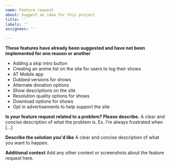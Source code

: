 ```yaml
---
name: Feature request
about: Suggest an idea for this project
title: ''
labels: ''
assignees: ''

---
```


**These features have already been suggested and have not been implemented for one reason or another**
- Adding a skip intro button
- Creating an anime list on the site for users to log their shows
- AT Mobile app
- Dubbed versions for shows
- Alternate donation options
- Show descriptions on the site
- Resolution quality options for shows
- Download options for shows
- Opt in advertisements to help support the site

**Is your feature request related to a problem? Please describe.**
A clear and concise description of what the problem is. Ex. I'm always frustrated when [...]

**Describe the solution you'd like**
A clear and concise description of what you want to happen.

**Additional context**
Add any other context or screenshots about the feature request here.
